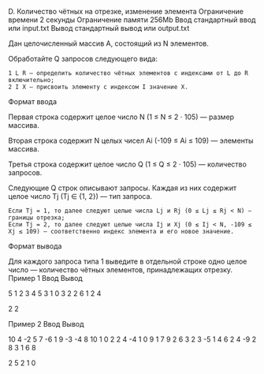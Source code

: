 
D. Количество чётных на отрезке, изменение элемента
Ограничение времени 	2 секунды
Ограничение памяти 	256Mb
Ввод 	стандартный ввод или input.txt
Вывод 	стандартный вывод или output.txt

Дан целочисленный массив A, состоящий из N элементов.

Обработайте Q запросов следующего вида:

    1 L R — определить количество чётных элементов с индексами от L до R включительно;
    2 I X — присвоить элементу с индексом I значение X.

Формат ввода

Первая строка содержит целое число N (1 ≤ N ≤ 2 ⋅ 105) — размер массива.

Вторая строка содержит N целых чисел Ai (-109 ≤ Ai ≤ 109) — элементы массива.

Третья строка содержит целое число Q (1 ≤ Q ≤ 2 ⋅ 105) — количество запросов.

Следующие Q строк описывают запросы. Каждая из них содержит целое число Tj (Tj ∈ {1, 2}) — тип запроса.

    Если Tj = 1, то далее следуют целые числа Lj и Rj (0 ≤ Lj ≤ Rj < N) — границы отрезка;
    Если Tj = 2, то далее следуют целые числа Ij и Xj (0 ≤ Ij < N, -109 ≤ Xj ≤ 109) — соответственно индекс элемента и его новое значение.

Формат вывода

Для каждого запроса типа 1 выведите в отдельной строке одно целое число — количество чётных элементов, принадлежащих отрезку.
Пример 1
Ввод
Вывод

5
1 2 3 4 5
3
1 0 3
2 2 6
1 2 4

	

2
2

Пример 2
Ввод
Вывод

10
4 -2 5 7 -6 1 9 -3 -4 8
10
1 0 2
2 4 -4
1 0 9
1 7 9
2 6 3
2 3 -5
1 4 6
2 4 -9
2 8 3
1 6 8

	

2
5
2
1
0

